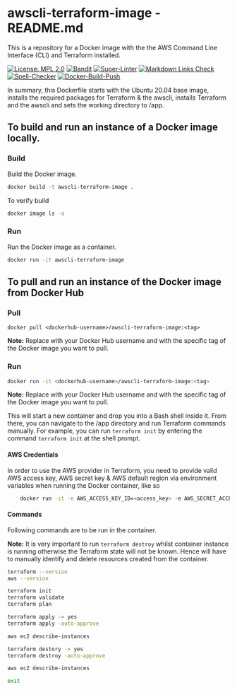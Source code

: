 # awscli-terraform-image - README.md

This is a repository for a Docker image with the the AWS Command Line Interface (CLI) and Terraform installed.

[![License: MPL 2.0](https://img.shields.io/badge/License-MPL%202.0-brightgreen.svg)](https://opensource.org/licenses/MPL-2.0)
[![Bandit](https://github.com/tom-halpin/awscli-terraform-image/actions/workflows/bandit.yml/badge.svg)](https://github.com/tom-halpin/awscli-terraform-image/actions/new?category=security)
[![Super-Linter](https://github.com/tom-halpin/awscli-terraform-image/actions/workflows/linter.yml/badge.svg)](https://github.com/marketplace/actions/super-linter)
[![Markdown Links Check](https://github.com/tom-halpin/awscli-terraform-image/actions/workflows/md-links.yml/badge.svg)](https://github.com/gaurav-nelson/github-action-markdown-link-check)
[![Spell-Checker](https://github.com/tom-halpin/awscli-terraform-image/actions/workflows/spellcheck.yaml/badge.svg)](https://github.com/rojopolis/spellcheck-github-actions)
[![Docker-Build-Push](https://github.com/tom-halpin/awscli-terraform-image/actions/workflows/docker-build-push.yml/badge.svg)](https://hub.docker.com/)

In summary, this Dockerfile starts with the Ubuntu 20.04 base image, installs the required packages for Terraform & the awscli, installs Terraform and the awscli and sets the working directory to /app.

## To build and run an instance of a Docker image locally.

### Build

Build the Docker image.

```bash
docker build -t awscli-terraform-image .
```

To verify build

```bash
docker image ls -a
```

### Run

Run the Docker image as a container.

```bash
docker run -it awscli-terraform-image
```
## To pull and run an instance of the Docker image from Docker Hub

### Pull

```shell
docker pull <dockerhub-username>/awscli-terraform-image:<tag>
```

**Note:** Replace <dockerhub-username> with your Docker Hub username and <tag> with the specific tag of the Docker image you want to pull.

### Run

```bash
docker run -it <dockerhub-username>/awscli-terraform-image:<tag>
```

**Note:** Replace <dockerhub-username> with your Docker Hub username and <tag> with the specific tag of the Docker image you want to pull.

This will start a new container and drop you into a Bash shell inside it. From there, you can navigate to the /app directory and run Terraform commands manually. For example, you can run ```terraform init``` by entering the command ```terraform init``` at the shell prompt.

#### AWS Credentials

In order to use the AWS provider in Terraform, you need to provide valid AWS access key, AWS secret key & AWS default region via environment variables when running the Docker container, like so

```bash
    docker run -it -e AWS_ACCESS_KEY_ID=<access_key> -e AWS_SECRET_ACCESS_KEY=<secret_key> -e AWS_DEFAULT_REGION=<default region> awscli-terraform-image /bin/bash
```

#### Commands

Following commands are to be run in the container.

**Note:** It is very important to run ```terraform destroy``` whilst container instance is running otherwise the Terraform state will not be known. Hence will have to manually identify and delete resources created from the container.

```bash
terraform --version
aws --version

terraform init
terraform validate
terraform plan

terraform apply -> yes
terraform apply -auto-approve

aws ec2 describe-instances

terraform destory -> yes
terraform destroy -auto-approve

aws ec2 describe-instances

exit
```
